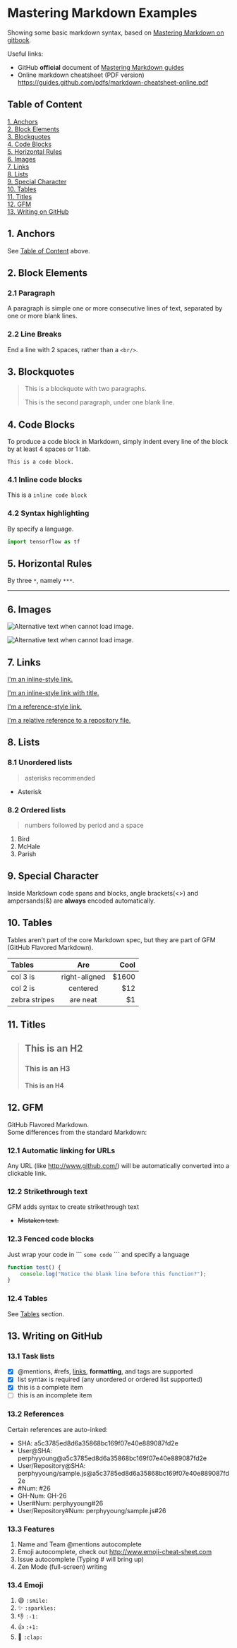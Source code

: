 # Mastering Markdown Examples
Showing some basic markdown syntax, based on [Mastering Markdown on gitbook](https://www.gitbook.com/book/roachhd/master-markdown/details).

Useful links:  
* GitHub **official** document of [Mastering Markdown guides](https://guides.github.com/features/mastering-markdown/)
* Online markdown cheatsheet (PDF version) https://guides.github.com/pdfs/markdown-cheatsheet-online.pdf

## Table of Content
[1. Anchors](#1-anchors)  
[2. Block Elements](#2-block-elements)  
[3. Blockquotes](#3-blockquotes)  
[4. Code Blocks](#4-code-blocks)  
[5. Horizontal Rules](#5-horizontal-rules)  
[6. Images](#6-images)  
[7. Links](#7-links)  
[8. Lists](#8-lists)  
[9. Special Character](#9-special-character)  
[10. Tables](#10-tables)  
[11. Titles](#11-titles)  
[12. GFM](#12-gfm)  
[13. Writing on GitHub](#13-writing-on-github)

## 1. Anchors
See [Table of Content](#table-of-content) above.

## 2. Block Elements
### 2.1 Paragraph
A paragraph is simple one or more consecutive lines of text, separated by one or more blank lines.

### 2.2 Line Breaks
End a line with 2 spaces, rather than a `<br/>`.

## 3. Blockquotes
> This is a blockquote with two paragraphs.
>
> This is the second paragraph, under one blank line.

## 4. Code Blocks
To produce a code block in Markdown, simply indent every line of the block by at least 4 spaces or 1 tab.

    This is a code block.

### 4.1 Inline code blocks
This is a `inline code block`

### 4.2 Syntax highlighting
By specify a language.

```python
import tensorflow as tf
```

## 5. Horizontal Rules
By three `*`, namely `***`.

***

## 6. Images
![Alternative text when cannot load image.](invalid_path)

![Alternative text when cannot load image.](https://avatars1.githubusercontent.com/u/8685355?v=3&s=96 "Optional title")

## 7. Links
[I'm an inline-style link.](https://www.google.com/ncr)

[I'm an inline-style link with title.](https://www.google.com/ncr "Google's Homepage")

[I'm a reference-style link.][Arbitrary case-insensitive reference text]

[Arbitrary case-insensitive reference text]: https://www.perphyyoung.github.io "PerphyYoung's Homepage"

[I'm a relative reference to a repository file.](LICENSE)

## 8. Lists
### 8.1 Unordered lists
> asterisks recommended

* Asterisk

### 8.2 Ordered lists
> numbers followed by period and a space

1. Bird
2. McHale
3. Parish

## 9. Special Character
Inside Markdown code spans and blocks, angle brackets(<>) and ampersands(&) are **always** encoded automatically.

## 10. Tables
Tables aren't part of the core Markdown spec, but they are part of GFM (GitHub Flavored Markdown).

| Tables | Are | Cool |
| :------------- |:-------------:| -----:|
| col 3 is | right-aligned | $1600 |
| col 2 is | centered | $12 |
| zebra stripes | are neat | $1 |

## 11. Titles
> ## This is an H2
> ### This is an H3
>
> #### This is an H4

## 12. GFM
GitHub Flavored Markdown.  
Some differences from the standard Markdown:

### 12.1 Automatic linking for URLs
Any URL (like http://www.github.com/) will be automatically converted into a clickable link.

### 12.2 Strikethrough text
GFM adds syntax to create strikethrough text

* ~~Mistaken text.~~

### 12.3 Fenced code blocks
Just wrap your code in \`\`\` `some code` \`\`\` and specify a language

```javascript
function test() {
    console.log("Notice the blank line before this function?");
}
```

### 12.4 Tables
See [Tables](#Tables) section.

## 13. Writing on GitHub
### 13.1 Task lists
* [x] @mentions, #refs, [links](fake_path), **formatting**, and tags are supported
* [x] list syntax is required (any unordered or ordered list supported)
* [x] this is a complete item
* [ ] this is an incomplete item

### 13.2 References
Certain references are auto-inked:
* SHA: a5c3785ed8d6a35868bc169f07e40e889087fd2e
* User@SHA: perphyyoung@a5c3785ed8d6a35868bc169f07e40e889087fd2e
* User/Repository@SHA: perphyyoung/sample.js@a5c3785ed8d6a35868bc169f07e40e889087fd2e
* #Num: #26
* GH-Num: GH-26
* User#Num: perphyyoung#26
* User/Repository#Num: perphyyoung/sample.js#26

### 13.3 Features
1. Name and Team @mentions autocomplete
2. Emoji autocomplete, check out http://www.emoji-cheat-sheet.com
3. Issue autocomplete (Typing # will bring up)
4. Zen Mode (full-screen) writing

### 13.4 Emoji
1. :smile: `:smile:`
2. :sparkles: `:sparkles:`
3. :-1: `:-1:`
4. :+1: `:+1:`
5. :clap: `:clap:`
